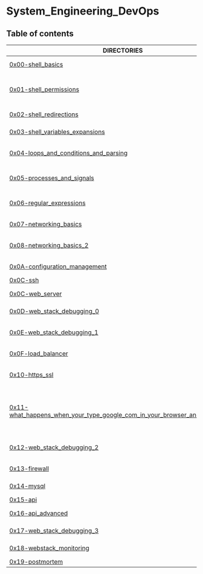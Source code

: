 # System_Engineering_DevOps

## Table of contents
DIRECTORIES | DESCRIPTION
--------- | -----------
[0x00-shell_basics](https://github.com/Mike-chege/alx-system_engineering-devops/tree/master/0x00-shell_basics) | Linux Shell basics
[0x01-shell_permissions](https://github.com/Mike-chege/alx-system_engineering-devops/tree/master/0x01-shell_permissions) | Shell permissions and the file system
[0x02-shell_redirections](https://github.com/Mike-chege/alx-system_engineering-devops/tree/master/0x02-shell_redirections) | Shell redirections
[0x03-shell_variables_expansions](https://github.com/Mike-chege/alx-system_engineering-devops/tree/master/0x03-shell_variables_expansions) | Shell variable expansions
[0x04-loops_and_conditions_and_parsing](https://github.com/Mike-chege/alx-system_engineering-devops/tree/master/0x04-loops_and_conditions_parsing) | Shell loops, conditions and parsing
[0x05-processes_and_signals](https://github.com/Mike-chege/alx-system_engineering-devops/tree/master/0x05-process_and_signals) | Shell processes and signals
[0x06-regular_expressions](https://github.com/Mike-chege/alx-system_engineering-devops/tree/master/0x05-process_and_signals) | Regular Expressions with ruby
[0x07-networking_basics](https://github.com/Mike-chege/alx-system_engineering-devops/tree/master/0x07-networking_basics) | Networking Basics
[0x08-networking_basics_2](https://github.com/Mike-chege/alx-system_engineering-devops/tree/master/0x08-networking_basics_2) | More On Networking Basics
[0x0A-configuration_management](https://github.com/Mike-chege/alx-system_engineering-devops/tree/master/0x0A-configuration_management) | Server Configuration
[0x0C-ssh](https://github.com/Mike-chege/alx-system_engineering-devops/tree/master/0x0C-ssh) | Setting up ssh
[0x0C-web_server](https://github.com/Mike-chege/alx-system_engineering-devops/tree/master/0x0C-web_server) | Setting up a web server
[0x0D-web_stack_debugging_0](https://github.com/Mike-chege/alx-system_engineering-devops/tree/master/0x0D-web_stack_debugging_0) | Web stack debugging
[0x0E-web_stack_debugging_1](https://github.com/Mike-chege/alx-system_engineering-devops/tree/master/0x0E-web_stack_debugging_1) | More web stack debugging
[0x0F-load_balancer](https://github.com/Mike-chege/alx-system_engineering-devops/tree/master/0x0F-load_balancer) | Setting up a load balancer
[0x10-https_ssl](https://github.com/Mike-chege/alx-system_engineering-devops/tree/master/0x10-https_ssl) | Setting up https certificates
[0x11-what_happens_when_your_type_google_com_in_your_browser_and_press_enter](https://github.com/Mike-chege/alx-system_engineering-devops/tree/master/0x0C-web_server) | What happens when you type google.com and hit enter
[0x12-web_stack_debugging_2](https://github.com/Mike-chege/alx-system_engineering-devops/tree/master/0x12-web_stack_debugging_2) | More web stack debugging
[0x13-firewall](https://github.com/Mike-chege/alx-system_engineering-devops/tree/master/0x13-firewall) | Firewall configuration
[0x14-mysql](https://github.com/Mike-chege/alx-system_engineering-devops/tree/master/0x14-mysql) | Setting up MySQL
[0x15-api](https://github.com/Mike-chege/alx-system_engineering-devops/tree/master/0x15-api) | APIs
[0x16-api_advanced](https://github.com/Mike-chege/alx-system_engineering-devops/tree/master/0x16-api_advanced) | APIs Advanced
[0x17-web_stack_debugging_3](https://github.com/Mike-chege/alx-system_engineering-devops/tree/master/0x17-web_stack_debugging_3) | Web stack debugging 3
[0x18-webstack_monitoring](https://github.com/Mike-chege/alx-system_engineering-devops/tree/master/0x18-webstack_monitoring) | Web stack monitoring
[0x19-postmortem](https://github.com/Mike-chege/alx-system_engineering-devops/tree/master/0x19-postmortem) | Postmortem
